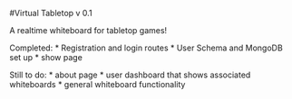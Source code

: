 #Virtual Tabletop v 0.1

A realtime whiteboard for tabletop games!

Completed: 
    * Registration and login routes
    * User Schema and MongoDB set up
    * show page

Still to do:
    * about page
    * user dashboard that shows associated whiteboards
    * general whiteboard functionality